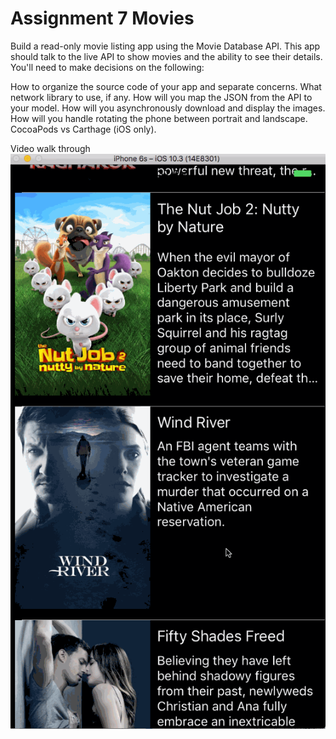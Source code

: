 # Assignment 7 Movies

Build a read-only movie listing app using the Movie Database API. This app should talk to the live API to show movies and the ability to see their details. You'll need to make decisions on the following:

How to organize the source code of your app and separate concerns.
What network library to use, if any.
How will you map the JSON from the API to your model.
How will you asynchronously download and display the images.
How will you handle rotating the phone between portrait and landscape.
CocoaPods vs Carthage (iOS only).

Video walk through
<img src='assignment7.gif' title='Video Walkthrough' width='' alt='Video Walkthrough' />
